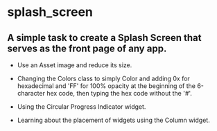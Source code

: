 # splash_screen

## A simple task to create a Splash Screen that serves as the front page of any app.

- Use an Asset image and reduce its size.

- Changing the Colors class to simply Color and adding 0x for hexadecimal and 'FF' for 100% opacity at the beginning of the 6-character hex code, then typing the hex code without the '#'.

- Using the Circular Progress Indicator widget.

- Learning about the placement of widgets using the Column widget.

<imag align="center" src="./capture.gif" width="300px">
